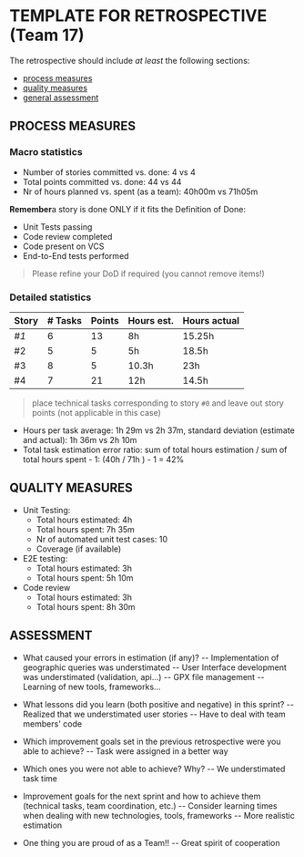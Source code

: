 TEMPLATE FOR RETROSPECTIVE (Team 17)
=====================================

The retrospective should include _at least_ the following
sections:

- [process measures](#process-measures)
- [quality measures](#quality-measures)
- [general assessment](#assessment)

## PROCESS MEASURES 

### Macro statistics

- Number of stories committed vs. done: 4 vs 4 
- Total points committed vs. done: 44 vs 44
- Nr of hours planned vs. spent (as a team): 40h00m vs 71h05m

**Remember**a story is done ONLY if it fits the Definition of Done:
 
- Unit Tests passing
- Code review completed
- Code present on VCS
- End-to-End tests performed

> Please refine your DoD if required (you cannot remove items!) 

### Detailed statistics

| Story  | # Tasks | Points | Hours est. | Hours actual |
|--------|---------|--------|------------|--------------|
| _#1_   |    6    |   13   |    8h      |   15.25h     |
| #2     |     5   |    5   |     5h     |    18.5h     |
| #3     |    8    |   5    |  10.3h     |      23h     |
| #4     |    7    |    21  |      12h   |   14.5h      |


   

> place technical tasks corresponding to story `#0` and leave out story points (not applicable in this case)

- Hours per task average: 1h 29m vs 2h 37m, standard deviation (estimate and actual):  1h 36m vs 2h 10m
- Total task estimation error ratio: sum of total hours estimation / sum of total hours spent - 1: (40h / 71h ) - 1 = 42%

  
## QUALITY MEASURES 

- Unit Testing:
  - Total hours estimated: 4h
  - Total hours spent:  7h 35m
  - Nr of automated unit test cases: 10
  - Coverage (if available)
- E2E testing:
  - Total hours estimated: 3h
  - Total hours spent: 5h 10m
- Code review 
  - Total hours estimated: 3h
  - Total hours spent: 8h 30m
  


## ASSESSMENT

- What caused your errors in estimation (if any)?
-- Implementation of geographic queries was understimated
-- User Interface development was understimated (validation, api...)
-- GPX file management
-- Learning of new tools, frameworks...

- What lessons did you learn (both positive and negative) in this sprint?
-- Realized that we understimated user stories
-- Have to deal with team members' code

- Which improvement goals set in the previous retrospective were you able to achieve? 
--  Task were assigned in a better way
  
- Which ones you were not able to achieve? Why?
-- We understimated task time

- Improvement goals for the next sprint and how to achieve them (technical tasks, team coordination, etc.)
-- Consider learning times when dealing with new technologies, tools, frameworks
-- More realistic estimation


- One thing you are proud of as a Team!!
-- Great spirit of cooperation
